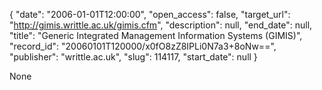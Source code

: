 {
  "date": "2006-01-01T12:00:00", 
  "open_access": false, 
  "target_url": "http://gimis.writtle.ac.uk/gimis.cfm", 
  "description": null, 
  "end_date": null, 
  "title": "Generic Integrated Management Information Systems (GIMIS)", 
  "record_id": "20060101T120000/x0fO8zZ8IPLi0N7a3+8oNw==", 
  "publisher": "writtle.ac.uk", 
  "slug": 114117, 
  "start_date": null
}

None